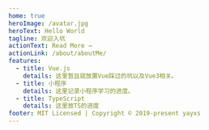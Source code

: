 ```yaml
---
home: true
heroImage: /avatar.jpg
heroText: Hello World
tagline: 欢迎入坑
actionText: Read More →
actionLink: /about/aboutMe/
features:
  - title: Vue.js
    details: 这里暂且就放置Vue踩过的坑以及Vue3相关。
  - title: 小程序
    details: 这里记录小程序学习的进度。
  - title: TypeScript
    details: 这里放TS的进度
footer: MIT Licensed | Copyright © 2019-present yayxs
---
```


